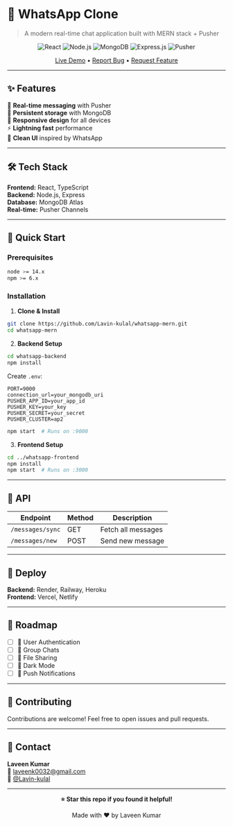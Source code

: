 # 💬 WhatsApp Clone

> A modern real-time chat application built with MERN stack + Pusher

<div align="center">

![React](https://img.shields.io/badge/React-20232A?style=for-the-badge&logo=react&logoColor=61DAFB)
![Node.js](https://img.shields.io/badge/Node.js-43853D?style=for-the-badge&logo=node.js&logoColor=white)
![MongoDB](https://img.shields.io/badge/MongoDB-4EA94B?style=for-the-badge&logo=mongodb&logoColor=white)
![Express.js](https://img.shields.io/badge/Express.js-404D59?style=for-the-badge)
![Pusher](https://img.shields.io/badge/Pusher-300269?style=for-the-badge&logo=pusher&logoColor=white)

[Live Demo](https://your-demo-link.com) • [Report Bug](https://github.com/Lavin-kulal/whatsapp-mern/issues) • [Request Feature](https://github.com/Lavin-kulal/whatsapp-mern/issues)

</div>

---

## ✨ Features

🚀 **Real-time messaging** with Pusher  
💾 **Persistent storage** with MongoDB  
📱 **Responsive design** for all devices  
⚡ **Lightning fast** performance  
🎨 **Clean UI** inspired by WhatsApp  

---

## 🛠️ Tech Stack

**Frontend:** React, TypeScript  
**Backend:** Node.js, Express  
**Database:** MongoDB Atlas  
**Real-time:** Pusher Channels  

---

## 🚀 Quick Start

### Prerequisites
```bash
node >= 14.x
npm >= 6.x
```

### Installation

1. **Clone & Install**
```bash
git clone https://github.com/Lavin-kulal/whatsapp-mern.git
cd whatsapp-mern
```

2. **Backend Setup**
```bash
cd whatsapp-backend
npm install
```

Create `.env`:
```env
PORT=9000
connection_url=your_mongodb_uri
PUSHER_APP_ID=your_app_id
PUSHER_KEY=your_key
PUSHER_SECRET=your_secret
PUSHER_CLUSTER=ap2
```

```bash
npm start  # Runs on :9000
```

3. **Frontend Setup**
```bash
cd ../whatsapp-frontend
npm install
npm start  # Runs on :3000
```

---

## 📡 API

| Endpoint | Method | Description |
|----------|--------|-------------|
| `/messages/sync` | GET | Fetch all messages |
| `/messages/new` | POST | Send new message |

---

## 🚀 Deploy

**Backend:** Render, Railway, Heroku  
**Frontend:** Vercel, Netlify  

---

## 🔮 Roadmap

- [ ] 🔐 User Authentication
- [ ] 👥 Group Chats  
- [ ] 📎 File Sharing
- [ ] 🌙 Dark Mode
- [ ] 🔔 Push Notifications

---

## 🤝 Contributing

Contributions are welcome! Feel free to open issues and pull requests.

---

## 📧 Contact

**Laveen Kumar**  
📧 laveenk0032@gmail.com  
🐙 [@Lavin-kulal](https://github.com/Lavin-kulal)

---

<div align="center">

**⭐ Star this repo if you found it helpful!**

Made with ❤️ by Laveen Kumar

</div>
